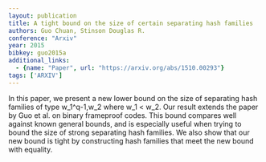 ```yaml
---
layout: publication
title: A tight bound on the size of certain separating hash families
authors: Guo Chuan, Stinson Douglas R.
conference: "Arxiv"
year: 2015
bibkey: guo2015a
additional_links:
  - {name: "Paper", url: "https://arxiv.org/abs/1510.00293"}
tags: ['ARXIV']
---
```

In this paper, we present a new lower bound on the size of separating hash families of type w_1^q-1,w_2 where w_1 < w_2. Our result extends the paper by Guo et al. on binary frameproof codes. This bound compares well against known general bounds, and is especially useful when trying to bound the size of strong separating hash families. We also show that our new bound is tight by constructing hash families that meet the new bound with equality.
